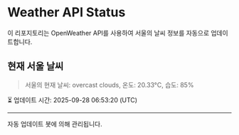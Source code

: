 
# Weather API Status

이 리포지토리는 OpenWeather API를 사용하여 서울의 날씨 정보를 자동으로 업데이트합니다.

## 현재 서울 날씨
> 서울의 현재 날씨: overcast clouds, 온도: 20.33°C, 습도: 85%

⏳ 업데이트 시간: 2025-09-28 06:53:20 (UTC)

---
자동 업데이트 봇에 의해 관리됩니다.
